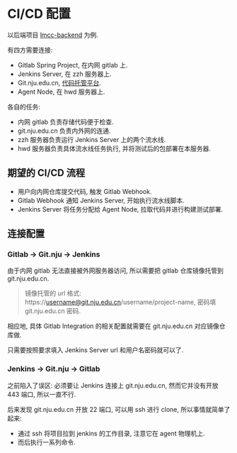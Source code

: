 # CI/CD 配置

以后端项目 [lmcc-backend](http://172.29.4.49/191250208_clock_courier/backend-clockcourier) 为例.

有四方需要连接:

- Gitlab Spring Project, 在内网 gitlab 上.
- Jenkins Server, 在 zzh 服务器上.
- Git.nju.edu.cn, [代码托管平台](https://git.nju.edu.cn/).
- Agent Node, 在 hwd 服务器上.

各自的任务:

- 内网 gitlab 负责存储代码便于检查.
- git.nju.edu.cn 负责内外网的连通.
- zzh 服务器负责运行 Jenkins Server 上的两个流水线.
- hwd 服务器负责具体流水线任务执行, 并将测试后的包部署在本服务器.

## 期望的 CI/CD 流程

- 用户向内网仓库提交代码, 触发 Gitlab Webhook.
- Gitlab Webhook 通知 Jenkins Server, 开始执行流水线脚本.
- Jenkins Server 将任务分配给 Agent Node, 拉取代码并进行构建测试部署.

## 连接配置

### Gitlab -> Git.nju -> Jenkins

由于内网 gitlab 无法直接被外网服务器访问, 所以需要把 gitlab 仓库镜像托管到 git.nju.edu.cn.

> 镜像托管的 url 格式: https://username@git.nju.edu.cn/username/project-name, 密码填 git.nju.edu.cn 密码.

相应地, 具体 Gitlab Integration 的相关配置就需要在 git.nju.edu.cn 对应镜像仓库做.

只需要按照要求填入 Jenkins Server url 和用户名密码就可以了.

### Jenkins -> Git.nju -> Gitlab

之前陷入了误区: 必须要让 Jenkins 连接上 git.nju.edu.cn, 然而它并没有开放 443 端口, 所以一直不行.

后来发现 git.nju.edu.cn 开放 22 端口, 可以用 ssh 进行 clone, 所以事情就简单了起来:

- 通过 ssh 将项目拉到 jenkins 的工作目录, 注意它在 agent 物理机上.
- 而后执行一系列命令.

